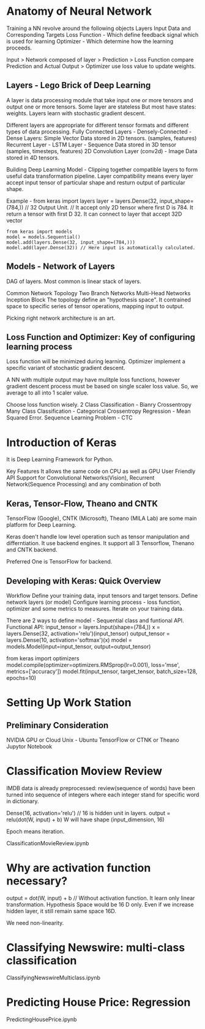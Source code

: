 # Anatomy of Neural Network
Training a NN revolve around the following objects
    Layers
    Input Data and Corresponding Targets
    Loss Function - Which define feedback signal which is used for learning
    Optimizer - Which determine how the learning proceeds.

Input > Network composed of layer > Prediction > Loss Function compare Prediction and Actual Output > Optimizer use loss value to update weights.
## Layers - Lego Brick of Deep Learning
A layer is data processing module that take input one or more tensors and output one or more tensors.
Some layer are stateless But most have states: weights.
Layers learn with stochastic gradient descent.

Different layers are appropriate for different tensor formats and different types of data processing.
    Fully Connected Layers - Densely-Connected - Dense Layers: Simple Vector Data stored in 2D tensors. (samples, features)
    Recurrent Layer - LSTM Layer - Sequence Data stored in 3D tensor (samples, timesteps, features)
    2D Convolution Layer (conv2d) - Image Data stored in 4D tensors.

Building Deep Learning Model - Clipping together compatible layers to form useful data transformation pipeline.
    Layer compatibility means every layer accept input tensor of particular shape and resturn output of particular shape.

Example -
    from keras import layers
    layer = layers.Dense(32, input_shape=(784,)) // 32 Output Unit.
    // It accept only 2D tensor where first D is 784. It return a tensor with first D 32. It can connect to layer that accept 32D vector

    from keras import models
    model = models.Sequential()
    model.add(layers.Dense(32, input_shape=(784,)))
    model.add(layer.Dense(32)) // Here input is automatically calculated.
## Models - Network of Layers
DAG of layers. 
Most common is linear stack of layers.

Common Network Topology
    Two Branch Networks
    Multi-Head Networks
    Inception Block
The topology define an "hypothesis space". It contrained space to specific series of tensor operations, mapping input to output.

Picking right network architecture is an art.
## Loss Function and Optimizer: Key of configuring learning process
Loss function will be minimized during learning.
Optimizer implement a specific variant of stochastic gradient descent.

A NN with multiple output may have mulitple loss functions, however gradient descent process must be based on single scaler loss value. So, we average to all into 1 scaler value.

Choose loss function wisely.
    2 Class Classification - Bianry Crossentropy
    Many Class Classification - Categorical Crossentropy
    Regression - Mean Squared Error.
    Sequence Learning Problem - CTC
# Introduction of Keras
It is Deep Learning Framework for Python.

Key Features
    It allows the same code on CPU as well as GPU
    User Friendly API
    Support for Convolutional Networks(Vision), Recurrent Network(Sequence Processing) and any combination of both

## Keras, Tensor-Flow, Theano and CNTK
TensorFlow (Google), CNTK (Microsoft), Theano (MILA Lab) are some main platform for Deep Learning.

Keras doen't handle low level operation such as tensor manipulation and differntiation. It use backend engines. It support all 3 Tensorflow, Thenano and CNTK backend.

Preferred One is TensorFlow for backend.

## Developing with Keras: Quick Overview
Workflow
    Define your training data, input tensors and target tensors.
    Define network layers (or model)
    Configure learning process - loss function, optimizer and some metrics to measures.
    Iterate on your training data.

There are 2 ways to define model - Sequential class and funtional API.
Functional API:
    input_tensor = layers.Input(shape=(784,))
    x = layers.Dense(32, activation='relu')(input_tensor)
    output_tensor = layers.Dense(10, activation='softmax')(x)
    model = models.Model(input=input_tensor, output=output_tensor)

from keras import optimizers
model.compile(optimizer=optimizers.RMSprop(lr=0.001), loss='mse', metrics=['accuracy'])
model.fit(input_tensor, target_tensor, batch_size=128, epochs=10)

# Setting Up Work Station
## Preliminary Consideration
NVIDIA GPU or Cloud
Unix - Ubuntu
TensorFlow or CTNK or Theano
Jupytor Notebook

# Classification Moview Review
IMDB data is already preprocessed: review(sequence of words) have been turned into sequence of integers where each integer stand for specific word in dictionary.

Dense(16, activation='relu') // 16 is hidden unit in layers.
output = relu(dot(W, input) + b)
W will have shape (input_dimension, 16)

Epoch means iteration.

ClassificationMovieReview.ipynb

# Why are activation function necessary?
output = dot(W, input) + b // Without activation function. It learn only linear transformation.
Hypothesis Space would be 16 D only. Even if we increase hidden layer, it still remain same space 16D.

We need non-linearity. 

# Classifying Newswire: multi-class classification
ClassifyingNewswireMulticlass.ipynb

# Predicting House Price: Regression 
PredictingHousePrice.ipynb
